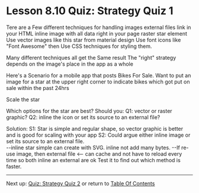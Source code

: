 # Lesson 8.10 Quiz: Strategy Quiz 1


Tere are a Few different techniques for handling images
external files link in your HTML
inline image with all data right in your page
raster star element
Use vector images like this star from material design
Use font icons like "Font Awesome" then Use CSS techniques for styling them.

Many different techniques all get the Same result
The "right" strategy depends on the image's place in the app as a whole

Here's a Scenario for a mobile app that posts Bikes For Sale.
Want to put an image for a star at the upper right corner to indicate bikes which got put on sale within the past 24hrs

Scale the star 

Which options for the star are best?  Should you:
Q1: vector or raster graphic?
Q2: inline the icon or set its source to an external file?

Solution:
S1: Star is simple and regular shape, so vector graphic is better and is good for scaling with your app
S2: Could argue either inline image or set its source to an external file.  
--inline star simple can create with SVG.  inline not add many bytes.
--If re-use image, then external file  <--  can cache and not have to reload every time
so both inline an external are ok
Test it to find out which method is faster.

- - -
Next up: [Quiz: Strategy Quiz 2](ND024_Part2_Lesson08_11.md) or return to [Table Of Contents](./ND024_TableOfContents.md)
